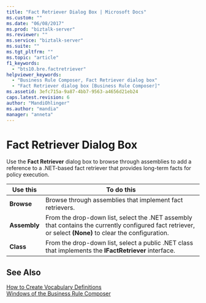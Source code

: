 ```yaml
---
title: "Fact Retriever Dialog Box | Microsoft Docs"
ms.custom: ""
ms.date: "06/08/2017"
ms.prod: "biztalk-server"
ms.reviewer: ""
ms.service: "biztalk-server"
ms.suite: ""
ms.tgt_pltfrm: ""
ms.topic: "article"
f1_keywords: 
  - "bts10.bre.factretriever"
helpviewer_keywords: 
  - "Business Rule Composer, Fact Retriever dialog box"
  - "Fact Retriever dialog box [Business Rule Composer]"
ms.assetid: 3efc715a-9a87-4bb7-9563-a4656d21eb24
caps.latest.revision: 6
author: "MandiOhlinger"
ms.author: "mandia"
manager: "anneta"
---
```

# Fact Retriever Dialog Box
Use the **Fact Retriever** dialog box to browse through assemblies to add a reference to a .NET-based fact retriever that provides long-term facts for policy execution.  
  
|Use this|To do this|  
|--------------|----------------|  
|**Browse**|Browse through assemblies that implement fact retrievers.|  
|**Assembly**|From the drop-down list, select the .NET assembly that contains the currently configured fact retriever, or select **(None)** to clear the configuration.|  
|**Class**|From the drop-down list, select a public .NET class that implements the **IFactRetriever** interface.|  
  
## See Also  
 [How to Create Vocabulary Definitions](../core/how-to-create-vocabulary-definitions.md)   
 [Windows of the Business Rule Composer](../core/windows-of-the-business-rule-composer.md)
